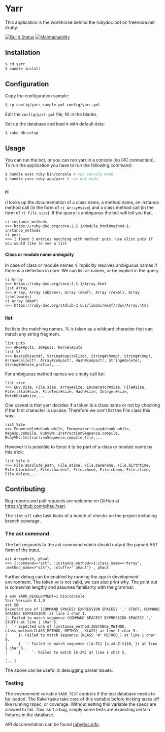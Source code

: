 # Yarr

This application is the workhorse behind the rubydoc bot on freenode.net #ruby.

[![Build Status](https://travis-ci.org/phaul/yarr.svg?branch=master)](https://travis-ci.org/phaul/yarr)
[![Maintainability](https://api.codeclimate.com/v1/badges/4a48c3a34babe2af4e8f/maintainability)](https://codeclimate.com/github/phaul/yarr/maintainability)

## Installation

```bash
$ cd yarr
$ bundle install
```

## Configuration

Copy the configuration sample:

```bash
$ cp config/yarr_sample.yml config/yarr.yml
```

Edit the `config/yarr.yml` file, fill in the blanks.

Set up the database and load it with default data:

```
$ rake db:setup
```

## Usage

You can run the bot, or you can run yarr in a console (no IRC connection).
To run the application you have to run the following command:

```bash
$ bundle exec ruby bin/console # run console mode.
$ bundle exec ruby app/yarr # run bot mode.
```

### ri

ri looks up the documentation of a class name, a method name, an instance
method call (in the form of `ri Array#size`) and a class method call (in the
form of `ri File.size`). If the query is ambiguous the bot will tell you that.

```
ri instance_methods
>>> https://ruby-doc.org/core-2.5.1/Module.html#method-i-instance_methods
ri puts
>>> I found 3 entries matching with method: puts. Use &list puts if you would like to see a list
```

#### Class or module name ambiguity

In case of class or module names ri implicitly resolves ambiguous names if
there is a definition in core. We can list all names, or be explicit in the
query.

```
ri Array
>>> https://ruby-doc.org/core-2.5.1/Array.html
list Array
>>> Array, Array (abbrev), Array (mkmf), Array (rexml), Array (shellwords)
ri Array (mkmf)
>>> https://ruby-doc.org/stdlib-2.5.1/libdoc/mkmf/rdoc/Array.html
```


### list

list lists the matching names. % is taken as a wildcard character that can
match any string fragment.

```
list puts
>>> ARGF#puts, IO#puts, Kernel#puts
list %!
>>> BasicObject#!, String#capitalize!, String#chomp!, String#chop!, Array#collect!, Array#compact!, Hash#compact!, String#delete!, String#delete_prefix!,...
```

For ambiguous method names we simply call list:

```
list size
>>> ENV.size, File.size, Array#size, Enumerator#size, File#size, File::Stat#size, FileTest#size, Hash#size, Integer#size, MatchData#size,...
```

One caveat is that yarr decides if a token is a class name or not by checking
if the first character is upcase. Therefore we can't list the File class this
way:

```
list %ile
>>> Enumerable#chunk_while, Enumerator::Lazy#chunk_while, Regexp.compile, RubyVM::InstructionSequence.compile, RubyVM::InstructionSequence.compile_file,...
```

However it is possible to force it to be part of a class or module name by this trick:

```
list %ile.% 
>>> File.absolute_path, File.atime, File.basename, File.birthtime, File.blockdev?, File.chardev?, File.chmod, File.chown, File.ctime, File.delete,...
```

## Contributing

Bug reports and pull requests are welcome on GitHub at https://github.com/phaul/yarr.

The `lint:all` rake task kicks of a bunch of checks on the project including
branch coverage.

### The ast command

The bot responds to the ast command which should output the parsed AST form of
the input.

```
ast Array#si%, phaul
>>> {:command=>"ast", :instance_method=>{:class_name=>"Array", :method_name=>"si%"}, :stuff=>" phaul"} , phaul
```

Further debug can be enabled by running the app in development environment. The
token `@@` is not valid, we can also print why. The print out is somewhat
lengthy and assumes familiarity with the grammar.

```
$ env YARR_DEVELOPMENT=1 bin/console
Yarr Version 0.1.0
ast @@
Expected one of [COMMAND SPACES? EXPRESSION SPACES? ',' STUFF, COMMAND SPACES? EXPRESSION] at line 1 char 1.
|- Failed to match sequence (COMMAND SPACES? EXPRESSION SPACES? ',' STUFF) at line 1 char 5.
|  `- Expected one of [instance_method:INSTANCE_METHOD, class_method:CLASS_METHOD, METHOD_, KLASS] at line 1 char 5.
|     |- Failed to match sequence (KLASS '#' METHOD_) at line 1 char 5.
|     |  `- Failed to match sequence ([A-Z%] [a-zA-Z:%]{0, }) at line 1 char 5.
|     |     `- Failed to match [A-Z%] at line 1 char 5.

[...]
```

The above can be useful in debugging parser issues.

### Testing

The environment variable `YARR_TEST` controls if the test database needs to be
loaded. The Rake tasks take care of this variable before kicking tasks off like
running rspec, or coverage. Without setting this variable the specs are allowed
to fail. This isn't a bug, simply some tests are expecting certain fixtures in
the database.

API documentation can be found
[rubydoc.info](https://www.rubydoc.info/github/phaul/yarr/master).
